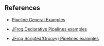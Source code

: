 ## References  

- [Pipeline General Examples](https://jenkins.io/doc/pipeline/examples/)

- [JFrog Declarative Pipelines examples](https://github.com/jfrog/project-examples/tree/master/jenkins-examples/pipeline-examples/declarative-examples)

- [JFrog Scripted(Groovy) Pipelines examples](https://github.com/jfrog/project-examples/tree/master/jenkins-examples/pipeline-examples/scripted-examples)